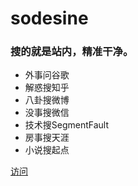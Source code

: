 # sodesine

### 搜的就是站内，精准干净。

- 外事问谷歌
- 解惑搜知乎
- 八卦搜微博
- 没事搜微信
- 技术搜SegmentFault
- 房事搜天涯
- 小说搜起点

[访问](https://www.yikeyong.com/sodesine)
